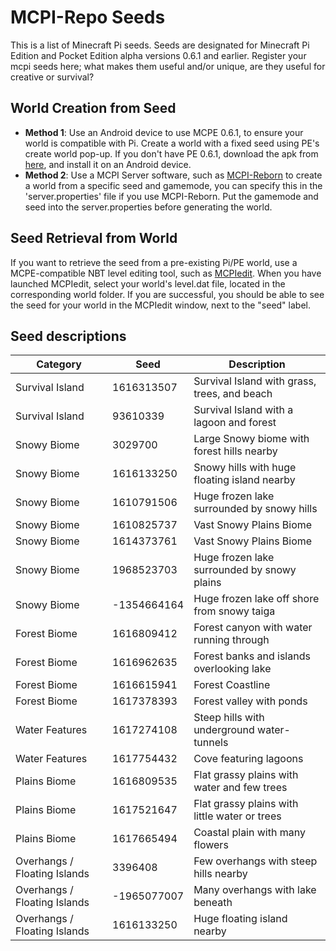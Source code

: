 # MCPI-Repo Seeds
This is a list of Minecraft Pi seeds. Seeds are designated for Minecraft Pi Edition and Pocket Edition alpha versions 0.6.1 and earlier. Register your mcpi seeds here; what makes them useful and/or unique, are they useful for creative or survival?

## World Creation from Seed

 - **Method 1**: Use an Android device to use MCPE 0.6.1, to ensure your world is compatible with Pi. Create a world with a fixed seed using PE's create world pop-up. If you don't have PE 0.6.1, download the apk from [here](https://archive.org/download/MinecraftPE0.1.0/Minecraft%20PE%200.6.1.apk), and install it on an Android device.
 - **Method 2**: Use a MCPI Server software, such as [MCPI-Reborn](https://github.com/MCPI-Revival/minecraft-pi-reborn/blob/master/docs/DEDICATED_SERVER.md) to create a world from a specific seed and gamemode, you can specify this in the 'server.properties' file if you use MCPI-Reborn. Put the gamemode and seed into the server.properties before generating the world.

## Seed Retrieval from World

If you want to retrieve the seed from a pre-existing Pi/PE world, use a MCPE-compatible NBT level editing tool, such as [MCPIedit](https://github.com/MCPI-Revival/MCPIedit).   When you have launched MCPIedit, select your world's  level.dat file, located in the corresponding world folder. If you are successful, you should be able to see the seed for your world in the MCPIedit window, next to the "seed" label.

## Seed descriptions

| Category  | Seed                | Description                                                     |
| ---------------------------- | ---------- | --------------------------------------------- |
| Survival Island              | 1616313507 | Survival Island with grass, trees, and beach  |
| Survival Island              | 93610339   | Survival Island with a lagoon and forest      |
| Snowy Biome                  | 3029700    | Large Snowy biome with forest hills nearby    |
| Snowy Biome                  | 1616133250 | Snowy hills with huge floating island nearby  |
| Snowy Biome                  | 1610791506 | Huge frozen lake surrounded by snowy hills    |
| Snowy Biome                  | 1610825737 | Vast Snowy Plains Biome                       |
| Snowy Biome                  | 1614373761 | Vast Snowy Plains Biome                       |
| Snowy Biome                  | 1968523703 | Huge frozen lake surrounded by snowy plains   |
| Snowy Biome                  | -1354664164| Huge frozen lake off shore from snowy taiga   |
| Forest Biome                 | 1616809412 | Forest canyon with water running through      |
| Forest Biome                 | 1616962635 | Forest banks and islands overlooking lake     |
| Forest Biome                 | 1616615941 | Forest Coastline                              |
| Forest Biome                 | 1617378393 | Forest valley with ponds                      |
| Water Features               | 1617274108 | Steep hills with underground water-tunnels    | 
| Water Features               | 1617754432 | Cove featuring lagoons                        |
| Plains Biome                 | 1616809535 | Flat grassy plains with water and few trees   |
| Plains Biome                 | 1617521647 | Flat grassy plains with little water or trees |
| Plains Biome                 | 1617665494 | Coastal plain with many flowers               |
| Overhangs / Floating Islands | 3396408    | Few overhangs with steep hills nearby         |
| Overhangs / Floating Islands | -1965077007| Many overhangs with lake beneath              |
| Overhangs / Floating Islands | 1616133250 | Huge floating island nearby                   |
